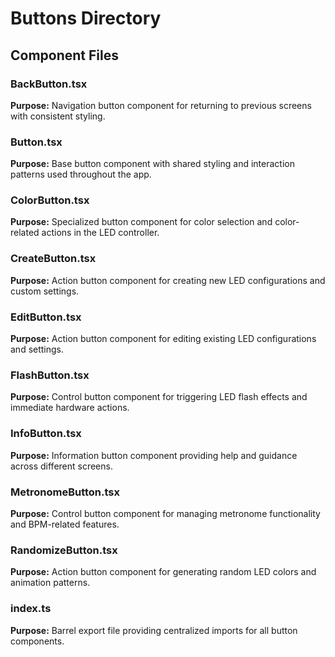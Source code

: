 # Buttons Directory

## Component Files

### BackButton.tsx
**Purpose:** Navigation button component for returning to previous screens with consistent styling.

### Button.tsx
**Purpose:** Base button component with shared styling and interaction patterns used throughout the app.

### ColorButton.tsx
**Purpose:** Specialized button component for color selection and color-related actions in the LED controller.

### CreateButton.tsx
**Purpose:** Action button component for creating new LED configurations and custom settings.

### EditButton.tsx
**Purpose:** Action button component for editing existing LED configurations and settings.

### FlashButton.tsx
**Purpose:** Control button component for triggering LED flash effects and immediate hardware actions.

### InfoButton.tsx
**Purpose:** Information button component providing help and guidance across different screens.

### MetronomeButton.tsx
**Purpose:** Control button component for managing metronome functionality and BPM-related features.

### RandomizeButton.tsx
**Purpose:** Action button component for generating random LED colors and animation patterns.

### index.ts
**Purpose:** Barrel export file providing centralized imports for all button components.
